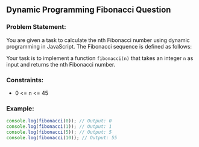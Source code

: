 ## Dynamic Programming Fibonacci Question

### Problem Statement:

You are given a task to calculate the nth Fibonacci number using dynamic programming in JavaScript. The Fibonacci sequence is defined as follows:


Your task is to implement a function `fibonacci(n)` that takes an integer `n` as input and returns the nth Fibonacci number.

### Constraints:

- 0 <= n <= 45

### Example:

```javascript
console.log(fibonacci(0)); // Output: 0
console.log(fibonacci(1)); // Output: 1
console.log(fibonacci(5)); // Output: 5
console.log(fibonacci(10)); // Output: 55
